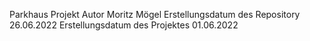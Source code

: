 Parkhaus Projekt 
Autor Moritz Mögel 
Erstellungsdatum des Repository 26.06.2022 
Erstellungsdatum des Projektes 01.06.2022
